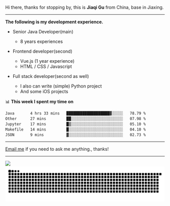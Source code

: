 Hi there, thanks for stopping by, this is **Jiaqi Gu** from China, base in Jiaxing.

---

**The following is my development experience.**

- Senior Java Developer(main)
  - 8 years experiences

- Frontend developer(second)
  - Vue.js (1 year experience)
  - HTML / CSS / Javascript
  
- Full stack developer(second as well)
  - I also can write (simple) Python project
  - And some iOS projects

📊 **This week I spent my time on**
<!--START_SECTION:waka-->

```txt
Java       4 hrs 33 mins   ███████████████████▓░░░░░   78.79 %
Other      27 mins         ██░░░░░░░░░░░░░░░░░░░░░░░   07.98 %
Jupyter    17 mins         █▒░░░░░░░░░░░░░░░░░░░░░░░   05.10 %
Makefile   14 mins         █░░░░░░░░░░░░░░░░░░░░░░░░   04.10 %
JSON       9 mins          ▓░░░░░░░░░░░░░░░░░░░░░░░░   02.73 %
```

<!--END_SECTION:waka-->

---

[Email me](mailto:htk2klwgr@mozmail.com?subject=Hiring_from_GitHub) if you need to ask me anything., thanks!

---

![]( https://visitor-badge.glitch.me/badge?page_id=githubgujiaqi)
![]( https://github.com/droid-Q/droid-Q/raw/output/github-contribution-grid-snake.svg#gh-dark-mode-only)
